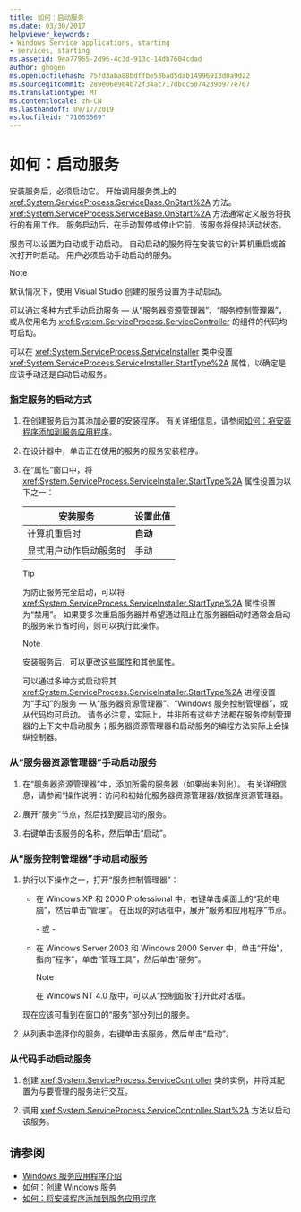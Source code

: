 ```yaml
---
title: 如何：启动服务
ms.date: 03/30/2017
helpviewer_keywords:
- Windows Service applications, starting
- services, starting
ms.assetid: 9ea77955-2d96-4c3d-913c-14db7604cdad
author: ghogen
ms.openlocfilehash: 75fd3aba88bdffbe536ad5dab14996913d0a9d22
ms.sourcegitcommit: 289e06e904b72f34ac717dbcc5074239b977e707
ms.translationtype: MT
ms.contentlocale: zh-CN
ms.lasthandoff: 09/17/2019
ms.locfileid: "71053569"
---
```

# <a name="how-to-start-services"></a>如何：启动服务

安装服务后，必须启动它。 开始调用服务类上的 <xref:System.ServiceProcess.ServiceBase.OnStart%2A> 方法。 <xref:System.ServiceProcess.ServiceBase.OnStart%2A> 方法通常定义服务将执行的有用工作。 服务启动后，在手动暂停或停止它前，该服务将保持活动状态。

服务可以设置为自动或手动启动。 自动启动的服务将在安装它的计算机重启或首次打开时启动。 用户必须启动手动启动的服务。

> [!NOTE]
> 默认情况下，使用 Visual Studio 创建的服务设置为手动启动。

可以通过多种方式手动启动服务 — 从“服务器资源管理器”、“服务控制管理器”，或从使用名为 <xref:System.ServiceProcess.ServiceController> 的组件的代码均可启动。

可以在 <xref:System.ServiceProcess.ServiceInstaller> 类中设置 <xref:System.ServiceProcess.ServiceInstaller.StartType%2A> 属性，以确定是应该手动还是自动启动服务。

### <a name="to-specify-how-a-service-should-start"></a>指定服务的启动方式

1. 在创建服务后为其添加必要的安装程序。 有关详细信息，请参阅[如何：将安装程序添加到服务应用程序](how-to-add-installers-to-your-service-application.md)。

2. 在设计器中，单击正在使用的服务的服务安装程序。

3. 在“属性”窗口中，将 <xref:System.ServiceProcess.ServiceInstaller.StartType%2A> 属性设置为以下之一：

    |安装服务|设置此值|
    |----------------------------------|--------------------|
    |计算机重启时|**自动**|
    |显式用户动作启动服务时|手动|

    > [!TIP]
    > 为防止服务完全启动，可以将 <xref:System.ServiceProcess.ServiceInstaller.StartType%2A> 属性设置为“禁用”。 如果要多次重启服务器并希望通过阻止在服务器启动时通常会启动的服务来节省时间，则可以执行此操作。

    > [!NOTE]
    > 安装服务后，可以更改这些属性和其他属性。

    可以通过多种方式启动将其 <xref:System.ServiceProcess.ServiceInstaller.StartType%2A> 进程设置为“手动”的服务 — 从“服务器资源管理器”、“Windows 服务控制管理器”，或从代码均可启动。 请务必注意，实际上，并非所有这些方法都在服务控制管理器的上下文中启动服务；服务器资源管理器和启动服务的编程方法实际上会操纵控制器。

### <a name="to-manually-start-a-service-from-server-explorer"></a>从“服务器资源管理器”手动启动服务

1. 在“服务器资源管理器”中，添加所需的服务器（如果尚未列出）。 有关详细信息，请参阅“操作说明：访问和初始化服务器资源管理器/数据库资源管理器。

2. 展开“服务”节点，然后找到要启动的服务。

3. 右键单击该服务的名称，然后单击“启动”。

### <a name="to-manually-start-a-service-from-services-control-manager"></a>从“服务控制管理器”手动启动服务

1. 执行以下操作之一，打开“服务控制管理器”：

    - 在 Windows XP 和 2000 Professional 中，右键单击桌面上的“我的电脑”，然后单击“管理”。 在出现的对话框中，展开“服务和应用程序”节点。

      \- 或 -

    - 在 Windows Server 2003 和 Windows 2000 Server 中，单击“开始”，指向“程序”，单击“管理工具”，然后单击“服务”。

      > [!NOTE]
      > 在 Windows NT 4.0 版中，可以从“控制面板”打开此对话框。

    现在应该可看到在窗口的“服务”部分列出的服务。

2. 从列表中选择你的服务，右键单击该服务，然后单击“启动”。

### <a name="to-manually-start-a-service-from-code"></a>从代码手动启动服务

1. 创建 <xref:System.ServiceProcess.ServiceController> 类的实例，并将其配置为与要管理的服务进行交互。

2. 调用 <xref:System.ServiceProcess.ServiceController.Start%2A> 方法以启动该服务。

## <a name="see-also"></a>请参阅

- [Windows 服务应用程序介绍](introduction-to-windows-service-applications.md)
- [如何：创建 Windows 服务](how-to-create-windows-services.md)
- [如何：将安装程序添加到服务应用程序](how-to-add-installers-to-your-service-application.md)
